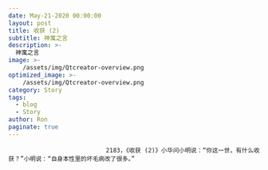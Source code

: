 ```yaml
---
date: May-21-2020 00:00:00
layout: post
title: 收获 (2)
subtitle: 神寓之言
description: >-
  神寓之言
image: >-
    /assets/img/Qtcreator-overview.png
optimized_image: >-
    /assets/img/Qtcreator-overview.png
category: Story
tags:
  - blog
  - Story
author: Ron
paginate: true
---
```


							　　2183，《收获 (2)》小华问小明说：“你这一世，有什么收获？”小明说：“自身本性里的坏毛病改了很多。”
							
							
						